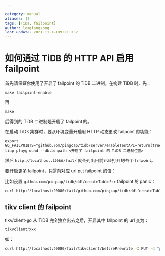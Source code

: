 ```yaml
---

category: manual
aliases: []
tags: [TiDB, failpoint]
author: longfangsong
last_update: 2021-11-17T09:21:33Z
---
```


# 如何通过 TiDB 的 HTTP API 启用 failpoint

首先请保证你使用了开启了 failpoint 的 TiDB 二进制，在构建 TiDB 时，先：

```shell
make failpoint-enable
```

再

```shell
make
```

后得到的 TiDB 二进制是开启了 failpoint 的。

在启动 TiDB 集群时，要从环境变量开启用 HTTP 动态更改 failpoint 的功能：

```
export GO_FAILPOINTS="github.com/pingcap/tidb/server/enableTestAPI=return(true)";
tiup playground --db.binpath <开启了 failpoint 的 TiDB 二进制位置>
```

然后 `http://localhost:10080/fail/` 就会列出目前已经打开的各个 failpoint。

要开启更多 failpoint，只需向对应 url put failpoint 的值：

比如设置 `github.com/pingcap/tidb/ddl/createTableErr` failpoint 的 panic：

```bash
curl http://localhost:10080/fail/github.com/pingcap/tidb/ddl/createTableErr -X PUT -d "panic"
```

## tikv client 的 failpoint

tikv/client-go 从 TiDB 完全独立出去之后，开启其中 failpoint 的 url 变为：

```
tikvclient/xxx
```

如：

```bash
curl http://localhost:10080/fail/tikvclient/beforePrewrite -X PUT -d "panic"
```
